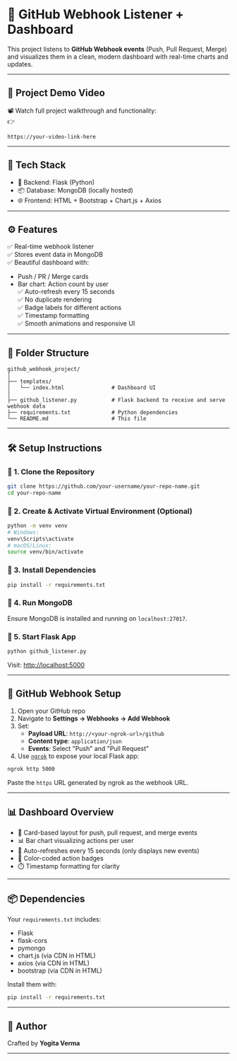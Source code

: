 
# 🚀 GitHub Webhook Listener + Dashboard

This project listens to **GitHub Webhook events** (Push, Pull Request, Merge) and visualizes them in a clean, modern dashboard with real-time charts and updates.

---

## 🎥 Project Demo Video

📽️ Watch full project walkthrough and functionality:  
👉  
```
https://your-video-link-here
```

---

## 🔧 Tech Stack

- 🐍 Backend: Flask (Python)
- 📦 Database: MongoDB (locally hosted)
- 🌐 Frontend: HTML + Bootstrap + Chart.js + Axios

---

## ⚙️ Features

✅ Real-time webhook listener  
✅ Stores event data in MongoDB  
✅ Beautiful dashboard with:
- Push / PR / Merge cards
- Bar chart: Action count by user  
✅ Auto-refresh every 15 seconds  
✅ No duplicate rendering  
✅ Badge labels for different actions  
✅ Timestamp formatting  
✅ Smooth animations and responsive UI

---

## 📂 Folder Structure

```
github_webhook_project/
│
├── templates/
│   └── index.html               # Dashboard UI
│
├── github_listener.py           # Flask backend to receive and serve webhook data
├── requirements.txt             # Python dependencies
└── README.md                    # This file
```

---

## 🛠️ Setup Instructions

### 🔹 1. Clone the Repository

```bash
git clone https://github.com/your-username/your-repo-name.git
cd your-repo-name
```

### 🔹 2. Create & Activate Virtual Environment (Optional)

```bash
python -m venv venv
# Windows:
venv\Scripts\activate
# macOS/Linux:
source venv/bin/activate
```

### 🔹 3. Install Dependencies

```bash
pip install -r requirements.txt
```

### 🔹 4. Run MongoDB

Ensure MongoDB is installed and running on `localhost:27017`.

### 🔹 5. Start Flask App

```bash
python github_listener.py
```

Visit: [http://localhost:5000](http://localhost:5000)

---

## 🔗 GitHub Webhook Setup

1. Open your GitHub repo
2. Navigate to **Settings → Webhooks → Add Webhook**
3. Set:
   - **Payload URL**: `http://<your-ngrok-url>/github`
   - **Content type**: `application/json`
   - **Events**: Select "Push" and "Pull Request"
4. Use [`ngrok`](https://ngrok.com/) to expose your local Flask app:

```bash
ngrok http 5000
```

Paste the `https` URL generated by ngrok as the webhook URL.

---

## 📊 Dashboard Overview

- 🧾 Card-based layout for push, pull request, and merge events
- 📊 Bar chart visualizing actions per user
- 🎯 Auto-refreshes every 15 seconds (only displays new events)
- 🎀 Color-coded action badges
- ⏱️ Timestamp formatting for clarity

---

## 📦 Dependencies

Your `requirements.txt` includes:

- Flask
- flask-cors
- pymongo
- chart.js (via CDN in HTML)
- axios (via CDN in HTML)
- bootstrap (via CDN in HTML)

Install them with:

```bash
pip install -r requirements.txt
```

---

## 🙌 Author

Crafted by **Yogita Verma**  

---
